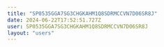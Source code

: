 ```yaml
---
title: "SP0535GGA7SG3CHGKAHM1Q8SDRMCCVN7D06SR8J"
date: 2024-06-22T17:52:51.727Z
user: SP0535GGA7SG3CHGKAHM1Q8SDRMCCVN7D06SR8J
layout: "users"
---
```

    